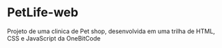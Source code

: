 # PetLife-web
Projeto de uma clinica de Pet shop, desenvolvida em uma trilha de HTML, CSS e JavaScript da OneBitCode
